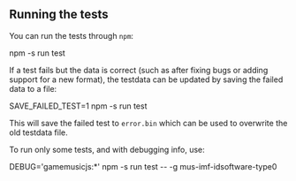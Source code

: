 ## Running the tests

You can run the tests through `npm`:

  npm -s run test

If a test fails but the data is correct (such as after fixing bugs or
adding support for a new format), the testdata can be updated by
saving the failed data to a file:

  SAVE_FAILED_TEST=1 npm -s run test

This will save the failed test to `error.bin` which can be used to
overwrite the old testdata file.

To run only some tests, and with debugging info, use:

  DEBUG='gamemusicjs:*' npm -s run test -- -g mus-imf-idsoftware-type0
